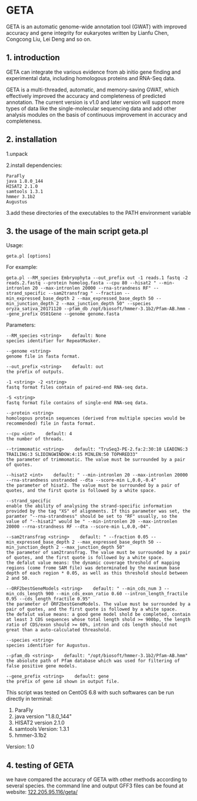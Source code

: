 # GETA
GETA is an automatic genome-wide annotation tool (GWAT) with improved accuracy and gene integrity for eukaryotes written by Lianfu Chen, Congcong Liu, Lei Deng and so on.

## 1. introduction
GETA can integrate the various evidence from ab initio gene finding and experimental data, including homologous proteins and RNA-Seq data.

GETA is a multi-threaded, automatic, and memory-saving GWAT, which effectively improved the accuracy and completeness of predicted annotation. The current version is v1.0 and later version will support more types of data like the single-molecular sequencing data and add other analysis modules on the basis of continuous improvement in accuracy and completeness.

## 2. installation
1.unpack

2.install dependencies:

    ParaFly
    java 1.8.0_144
    HISAT2 2.1.0
    samtools 1.3.1
    hmmer 3.1b2
    Augustus

3.add these directories of the executables to the PATH environment variable

## 3. the usage of the main script geta.pl
Usage:

    geta.pl [options]

For example:

    geta.pl --RM_species Embryophyta --out_prefix out -1 reads.1 fastq -2 reads.2.fastq --protein homolog.fasta --cpu 80 --hisat2 " --min-intronlen 20 --max-intronlen 20000 --rna-strandness RF" --strand_specific --sam2transfrag " --fraction --min_expressed_base_depth 2 --max_expressed_base_depth 50 --min_junction_depth 2 --max_junction_depth 50" --species oryza_sativa_20171120 --pfam_db /opt/biosoft/hmmer-3.1b2/Pfam-AB.hmm --gene_prefix OS01Gene --genome genome.fasta

Parameters:

    --RM_species <string>    default: None
    species identifier for RepeatMasker.

    --genome <string>
    genome file in fasta format.

    --out_prefix <string>    default: out
    the prefix of outputs.
    
    -1 <string> -2 <string>
    fastq format files contain of paired-end RNA-seq data.

    -S <string>
    fastq format file contains of single-end RNA-seq data.

    --protein <string>
    homologous protein sequences (derived from multiple species would be recommended) file in fasta format.

    --cpu <int>    default: 4
    the number of threads.

    --trimmomatic <string>    default: "TruSeq3-PE-2.fa:2:30:10 LEADING:3 TRAILING:3 SLIDINGWINDOW:4:15 MINLEN:50 TOPHRED33"
    the parameter of trimmomatic. The value must be surrounded by a pair of quotes.

    --hisat2 <int>    default: " --min-intronlen 20 --max-intronlen 20000 --rna-strandness unstranded --dta --score-min L,0.0,-0.4"
    the parameter of hisat2. The value must be surrounded by a pair of quotes, and the first quote is followed by a white space.

    --strand_specific
    enable the ability of analysing the strand-specific information provided by the tag "XS" of alignments. If this parameter was set, the paramter "--rna-strandness" should be set to "RF" usually, so the value of "--hisat2" would be " --min-intronlen 20 --max-intronlen 20000 --rna-strandness RF --dta --score-min L,0.0,-04".

    --sam2transfrag <string>    default: " --fraction 0.05 --min_expressed_base_depth 2 --max_expressed_base_depth 50 --min_junction_depth 2 --max_junction_depth 50"
    the parameter of sam2transfrag. The value must be surrounded by a pair of quotes, and the first quote is followed by a white space.
    the defalut value means: the dynamic coverage threshold of mapping regions (come frome SAM file) was determinated by the maximum base depth of each region * 0.05, as well as this threshold should between 2 and 50.

    --ORF2bestGeneModels <string>    default: " --min_cds_num 3 --min_cds_length 900 --min_cds_exon_ratio 0.60 --intron_length_fractile 0.95 --cds_length_fractile 0.95"
    the parameter of ORF2bestGeneModels. The value must be surrounded by a pair of quotes, and the first quote is followed by a white space.
    the defalut value means: a good gene model shold be completed, contain at least 3 CDS sequences whose total length shold >= 900bp, the length ratio of CDS/exon should >= 60%, intron and cds length should not great than a auto-calculated threashold.

    --species <string>
    species identifier for Augustus.  

    --pfam_db <string>    default: "/opt/biosoft/hmmer-3.1b2/Pfam-AB.hmm"
    the absolute path of Pfam database which was used for filtering of false positive gene models.

    --gene_prefix <string>    default: gene
    the prefix of gene id shown in output file.

This script was tested on CentOS 6.8 with such softwares can be run directly in terminal:
1. ParaFly
2. java version "1.8.0_144"
3. HISAT2 version 2.1.0
4. samtools Version: 1.3.1
5. hmmer-3.1b2

Version: 1.0

## 4. testing of GETA
we have compared the accuracy of GETA with other methods according to several species. the command line and output GFF3 files can be found at website: <a href="http://122.205.95.116/geta/" target="_noblank">122.205.95.116/geta/</a>
